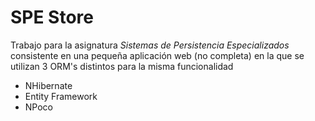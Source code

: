 SPE Store
===================

Trabajo para la asignatura *Sistemas de Persistencia Especializados* consistente en una pequeña aplicación web (no completa) en la que se utilizan 3 ORM's distintos para la misma funcionalidad

 - NHibernate
 - Entity Framework
 - NPoco
